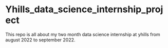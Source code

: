 # Yhills_data_science_internship_project
This repo is all about my two month data science internship at yhills from august 2022 to september 2022.
